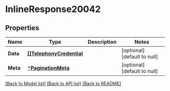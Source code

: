 # InlineResponse20042

## Properties
Name | Type | Description | Notes
------------ | ------------- | ------------- | -------------
**Data** | [**[]TelephonyCredential**](TelephonyCredential.md) |  | [optional] [default to null]
**Meta** | [***PaginationMeta**](PaginationMeta.md) |  | [optional] [default to null]

[[Back to Model list]](../README.md#documentation-for-models) [[Back to API list]](../README.md#documentation-for-api-endpoints) [[Back to README]](../README.md)


